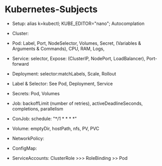 # Kubernetes-Subjects
* Setup: alias k=kubectl; KUBE_EDITOR="nano"; Autocomplation

* Cluster: 

* Pod: Label, Port, NodeSelector, Volumes, Secret, (Variables & Arguments & Commands), CPU, RAM, Logs, 

* Service: selector, Expose: (ClusterIP, NodePort, LoadBalancer), Port-forward

* Deployment: selector:matchLabels, Scale, Rollout 

* Label & Selector: See Pod, Deployment, Service

* Secrets: Pod, Volumes

* Job: backoffLimit (number of retries), activeDeadlineSeconds, completions, parallelism
* ConJob: schedule: "*/1 * * * *"

* Volume: emptyDir, hostPath, nfs, PV, PVC

* NetworkPolicy: 

* ConfigMap:

* ServiceAccounts: ClusterRole >>> RoleBinding >> Pod